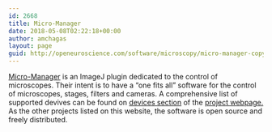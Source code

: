 ```yaml
---
id: 2668
title: Micro-Manager
date: 2018-05-08T02:22:18+00:00
author: amchagas
layout: page
guid: http://openeuroscience.com/software/microscopy/micro-manager-copy/
---
```

<a href="http://www.micro-manager.org/wiki/Micro-Manager%20Project%20Overview" target="_blank" rel="noopener">Micro-Manager</a> is an ImageJ plugin dedicated to the control of microscopes. Their intent is to have a &#8220;one fits all&#8221; software for the control of microscopes, stages, filters and cameras. A comprehensive list of supported devives can be found on <a href="http://www.micro-manager.org/wiki/Device_Support" target="_blank" rel="noopener">devices section</a> of the <a href="http://www.micro-manager.org/wiki/Micro-Manager" target="_blank" rel="noopener">project webpage.</a> As the other projects listed on this website, the software is open source and freely distributed.